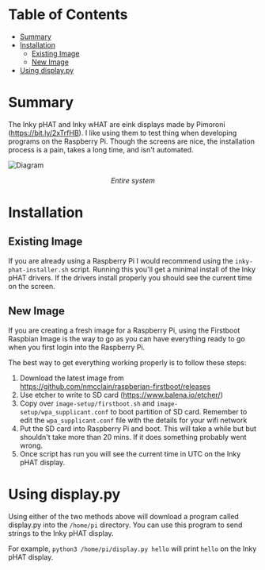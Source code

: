 
Table of Contents
=================

   * [Summary](#summary)
   * [Installation](#installation)
      * [Existing Image](#existing-image)
      * [New Image](#new-image)
   * [Using display.py](#using-display.py)

# Summary

The Inky pHAT and Inky wHAT are eink displays made by Pimoroni (<https://bit.ly/2xTrfHB>). I like using them to test thing when developing programs on the Raspberry Pi. Though the screens are nice, the installation process is a pain, takes a long time, and isn't automated.

![Diagram](https://raw.githubusercontent.com/himalayanelixir/arduino-pi-ceiling-sculpture/master/docs/arduino-pi-ceiling-sculpture-diagram.png)
<p align="center"><i>Entire system</i></p>


# Installation

## Existing Image

If you are already using a Raspberry Pi I would recommend using the ```inky-phat-installer.sh``` script. Running this you'll get a minimal install of the Inky pHAT drivers. If the drivers install properly you should see the current time on the screen.

## New Image

If you are creating a fresh image for a Raspberry Pi, using the Firstboot Raspbian Image is the way to go as you can have everything ready to go when you first login into the Raspberry Pi.

The best way to get everything working properly is to follow these steps:

1. Download the latest image from <https://github.com/nmcclain/raspberian-firstboot/releases>
2. Use etcher to write to SD card (<https://www.balena.io/etcher/>)
3. Copy over ```image-setup/firstboot.sh``` and ```image-setup/wpa_supplicant.conf``` to boot partition of SD card. Remember to edit the `wpa_supplicant.conf` file with the details for your wifi network
4. Put the SD card into Raspberry Pi and boot. This will take a while but but shouldn't take more than 20 mins. If it does something probably went wrong.
5. Once script has run you will see the current time in UTC on the Inky pHAT display.

# Using display.py

Using either of the two methods above will download a program called display.py into the ```/home/pi``` directory. You can use this program to send strings to the Inky pHAT display.

For example, `python3 /home/pi/display.py hello` will print ```hello``` on the Inky pHAT display.
